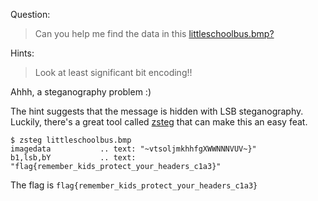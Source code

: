 Question: 
>Can you help me find the data in this [littleschoolbus.bmp?](https://webshell2017.picoctf.com/static/a08a97410634f3250e9659a1793a8908/littleschoolbus.bmp)

Hints:
>Look at least significant bit encoding!!

Ahhh, a steganography problem :)

The hint suggests that the message is hidden with LSB steganography. Luckily, there's a great tool called [zsteg](https://github.com/zed-0xff/zsteg) that can make this an easy feat.

```
$ zsteg littleschoolbus.bmp 
imagedata           .. text: "~vtsoljmkhhfgXWWNNNVUV~}"
b1,lsb,bY           .. text: "flag{remember_kids_protect_your_headers_c1a3}"
```

The flag is `flag{remember_kids_protect_your_headers_c1a3}`
